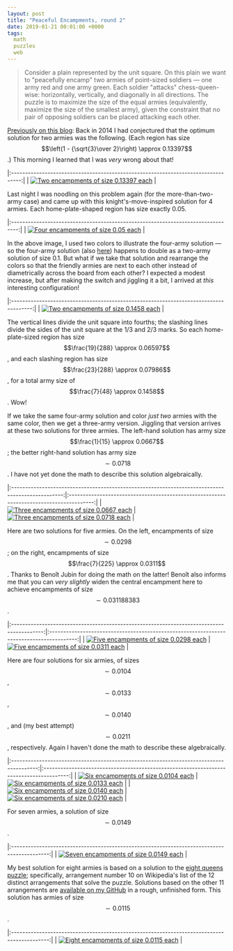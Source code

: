 ```yaml
---
layout: post
title: "Peaceful Encampments, round 2"
date: 2019-01-21 00:01:00 +0000
tags:
  math
  puzzles
  web
---
```


> Consider a plain represented by the unit square. On this plain we want to "peacefully encamp"
> two armies of point-sized soldiers — one army red and one army green. Each soldier "attacks"
> chess-queen-wise: horizontally, vertically, and diagonally in all directions. The puzzle is
> to maximize the size of the equal armies (equivalently, maximize the size of the smallest army),
> given the constraint that no pair of opposing soldiers can be placed attacking each other.

[Previously on this blog](/blog/2019/01/10/happy-mmxix/#i-met-dr.-knuth-a-couple-of-time):
Back in 2014 I had conjectured that the optimum solution for two armies was the following.
(Each region has size $$\left(1 - {\sqrt{3}\over 2}\right) \approx 0.13397$$.) This morning
I learned that I was _very_ wrong about that!

|:---------------------------------------------------------------------------------:|
| [![Two encampments of size 0.13397 each](/blog/images/2019-01-10-1340.png)][1] |

Last night I was noodling on this problem again (for the more-than-two-army case) and came up with
this knight's-move-inspired solution for 4 armies. Each home-plate-shaped region has size
exactly 0.05.

|:--------------------------------------------------------------------------------:|
| [![Four encampments of size 0.05 each](/blog/images/2019-01-21-one-20th.png)][2] |

In the above image, I used two colors to illustrate the four-army solution — so the four-army
solution (also [here][3]) happens to double as a two-army solution of size 0.1. But what if we take that solution and
rearrange the colors so that the friendly armies are next to each other instead of diametrically
across the board from each other? I expected a modest increase, but after making the switch and
jiggling it a bit, I arrived at _this_ interesting configuration!

|:-------------------------------------------------------------------------------------:|
| [![Two encampments of size 0.1458 each](/blog/images/2019-01-21-1458.png)][4] |

The vertical lines divide the unit square into fourths; the slashing lines divide the sides of the unit
square at the 1/3 and 2/3 marks. So each home-plate-sized region has size
$$\frac{19}{288} \approx 0.06597$$,
and each slashing region has size $$\frac{23}{288} \approx 0.07986$$,
for a total army size of $$\frac{7}{48} \approx 0.1458$$. Wow!

If we take the same four-army solution and color _just two_ armies with the same color,
then we get a three-army version. Jiggling that version arrives at these two solutions for
three armies. The left-hand solution has army size $$\frac{1}{15} \approx 0.0667$$; the
better right-hand solution has army size $$\sim 0.0718$$. I have not yet done the math
to describe this solution algebraically.

|:------------------------------------------------------------------------------------------------:|:---------------------------------------------------------------------------------------:|
| [![Three encampments of size 0.0667 each](/blog/images/2019-01-21-three-army-suboptimal.png)][5] | [![Three encampments of size 0.0718 each](/blog/images/2019-01-21-three-armies.png)][6] |

Here are two solutions for five armies. On the left, encampments of size
$$\sim 0.0298$$; on the right, encampments of size
$$\frac{7}{225} \approx 0.0311$$. Thanks to Benoît Jubin for doing the math on
the latter! Benoît also informs me that you can _very slightly_ widen the central
encampment here to achieve encampments of size $$\sim 0.031188383$$.

|:-----------------------------------------------------------------------------------------:|:----------------------------------------------------------------------------------------:|
| [![Five encampments of size 0.0298 each](/blog/images/2019-01-21-five-army-0298.png)][12] | [![Five encampments of size 0.0311 each](/blog/images/2019-01-21-five-army-0311.png)][7] |

Here are four solutions for six armies, of sizes
$$\sim 0.0104$$, $$\sim 0.0133$$, $$\sim 0.0140$$, and (my best attempt) $$\sim 0.0211$$, respectively.
Again I haven't done the math to describe these algebraically.

|:---------------------------------------------------------------------------------------:|:---------------------------------------------------------------------------------------:|
| [![Six encampments of size 0.0104 each](/blog/images/2019-01-21-six-army-0104.png)][8]  | [![Six encampments of size 0.0133 each](/blog/images/2019-01-21-six-army-0133.png)][9]  |
| [![Six encampments of size 0.0140 each](/blog/images/2019-01-21-six-army-0140.png)][10] | [![Six encampments of size 0.0210 each](/blog/images/2019-01-21-six-army-0211.png)][11] |

For seven armies, a solution of size $$\sim 0.0149$$.

|:-------------------------------------------------------------------------------------------:|
| [![Seven encampments of size 0.0149 each](/blog/images/2019-01-21-seven-army-0149.png)][13] |

My best solution for eight armies is based on a solution to the [eight queens puzzle](https://en.wikipedia.org/wiki/Eight_queens_puzzle);
specifically, arrangement number 10 on Wikipedia's list of the 12 distinct arrangements that solve the puzzle.
Solutions based on the other 11 arrangements are
[available on my GitHub](https://github.com/Quuxplusone/PeacefulEncampments/tree/eightqueens-solutions)
in a rough, unfinished form. This solution has armies of size $$\sim 0.0115$$.

|:-------------------------------------------------------------------------------------------:|
| [![Eight encampments of size 0.0115 each](/blog/images/2019-01-21-eight-army-0115.png)][14] |

[1]: http://club.cc.cmu.edu/~ajo/disseminate/encamp4.html?q=%7B%22v%22%3A%5B%7B%22minInvariant%22%3A0%2C%22maxInvariant%22%3A0.422649730810374%7D%5D%2C%22h%22%3A%5B%7B%22minInvariant%22%3A0%2C%22maxInvariant%22%3A0.42265%7D%5D%2C%22s%22%3A%5B%7B%22minInvariant%22%3A0%2C%22maxInvariant%22%3A1%7D%5D%2C%22b%22%3A%5B%7B%22minInvariant%22%3A-0.2113248654051871177%2C%22maxInvariant%22%3A0.2113248654051871177%7D%5D%7D
[2]: http://club.cc.cmu.edu/~ajo/disseminate/encamp4.html?q=%7B%22v%22%3A%5B%7B%22minInvariant%22%3A0%2C%22maxInvariant%22%3A0.195%7D%2C%7B%22minInvariant%22%3A0.801%2C%22maxInvariant%22%3A1%7D%5D%2C%22h%22%3A%5B%7B%22minInvariant%22%3A0.215%2C%22maxInvariant%22%3A0.809%7D%5D%2C%22s%22%3A%5B%7B%22minInvariant%22%3A0.606%2C%22maxInvariant%22%3A1.416%7D%5D%2C%22b%22%3A%5B%7B%22minInvariant%22%3A-1%2C%22maxInvariant%22%3A-0.391%7D%2C%7B%22minInvariant%22%3A0.394%2C%22maxInvariant%22%3A1%7D%5D%7D
[3]: http://club.cc.cmu.edu/~ajo/disseminate/encamp4.html?q=%7B%22v%22%3A%5B%7B%22minInvariant%22%3A0.2%2C%22maxInvariant%22%3A0.5%2C%22color%22%3A%22green%22%7D%2C%7B%22minInvariant%22%3A0.5%2C%22maxInvariant%22%3A0.8%2C%22color%22%3A%22blue%22%7D%2C%7B%22minInvariant%22%3A0.8%2C%22maxInvariant%22%3A1%2C%22color%22%3A%22red%22%7D%5D%2C%22h%22%3A%5B%7B%22minInvariant%22%3A0%2C%22maxInvariant%22%3A0.20%2C%22color%22%3A%22blue%22%7D%2C%7B%22minInvariant%22%3A0.5%2C%22maxInvariant%22%3A0.8%2C%22color%22%3A%22red%22%7D%2C%7B%22minInvariant%22%3A0.8%2C%22maxInvariant%22%3A1%2C%22color%22%3A%22green%22%7D%5D%2C%22s%22%3A%5B%7B%22minInvariant%22%3A0.6%2C%22maxInvariant%22%3A1%2C%22color%22%3A%22blue%22%7D%2C%7B%22minInvariant%22%3A1%2C%22maxInvariant%22%3A1.4%2C%22color%22%3A%22green%22%7D%2C%7B%22minInvariant%22%3A1.4%2C%22maxInvariant%22%3A1.8%2C%22color%22%3A%22red%22%7D%5D%2C%22b%22%3A%5B%7B%22minInvariant%22%3A-0.8%2C%22maxInvariant%22%3A-0.4%2C%22color%22%3A%22blue%22%7D%2C%7B%22minInvariant%22%3A-0.4%2C%22maxInvariant%22%3A0%2C%22color%22%3A%22red%22%7D%2C%7B%22minInvariant%22%3A0.4%2C%22maxInvariant%22%3A1%2C%22color%22%3A%22green%22%7D%5D%7D
[4]: http://club.cc.cmu.edu/~ajo/disseminate/encamp4.html?q=%7B%22v%22%3A%5B%7B%22minInvariant%22%3A0%2C%22maxInvariant%22%3A0.25%7D%2C%7B%22minInvariant%22%3A0.5%2C%22maxInvariant%22%3A0.75%7D%5D%2C%22h%22%3A%5B%7B%22minInvariant%22%3A0.5%2C%22maxInvariant%22%3A1%7D%5D%2C%22s%22%3A%5B%7B%22minInvariant%22%3A0.667%2C%22maxInvariant%22%3A1%7D%2C%7B%22minInvariant%22%3A1.333%2C%22maxInvariant%22%3A2%7D%5D%2C%22b%22%3A%5B%7B%22minInvariant%22%3A0%2C%22maxInvariant%22%3A1%7D%5D%7D
[5]: http://club.cc.cmu.edu/~ajo/disseminate/encamp4.html?q=%7B%22v%22%3A%5B%7B%22minInvariant%22%3A0%2C%22maxInvariant%22%3A0.23%2C%22color%22%3A%22red%22%7D%2C%7B%22minInvariant%22%3A0.77%2C%22maxInvariant%22%3A1%2C%22color%22%3A%22green%22%7D%5D%2C%22h%22%3A%5B%7B%22minInvariant%22%3A0.172%2C%22maxInvariant%22%3A0.5%2C%22color%22%3A%22green%22%7D%2C%7B%22minInvariant%22%3A0.5%2C%22maxInvariant%22%3A0.828%2C%22color%22%3A%22red%22%7D%5D%2C%22s%22%3A%5B%7B%22minInvariant%22%3A0.568%2C%22maxInvariant%22%3A1%2C%22color%22%3A%22red%22%7D%2C%7B%22minInvariant%22%3A1%2C%22maxInvariant%22%3A1.432%2C%22color%22%3A%22green%22%7D%5D%2C%22b%22%3A%5B%7B%22minInvariant%22%3A-1%2C%22maxInvariant%22%3A-0.368%2C%22color%22%3A%22green%22%7D%2C%7B%22minInvariant%22%3A0.368%2C%22maxInvariant%22%3A1%2C%22color%22%3A%22red%22%7D%5D%7D
[6]: http://club.cc.cmu.edu/~ajo/disseminate/encamp4.html?q=%7B%22v%22%3A%5B%7B%22minInvariant%22%3A0%2C%22maxInvariant%22%3A0.246%2C%22color%22%3A%22red%22%7D%2C%7B%22minInvariant%22%3A0.246%2C%22maxInvariant%22%3A0.566%2C%22color%22%3A%22green%22%7D%5D%2C%22h%22%3A%5B%7B%22minInvariant%22%3A0%2C%22maxInvariant%22%3A0.291%2C%22color%22%3A%22green%22%7D%2C%7B%22minInvariant%22%3A0.53%2C%22maxInvariant%22%3A0.889%2C%22color%22%3A%22red%22%7D%5D%2C%22s%22%3A%5B%7B%22minInvariant%22%3A0%2C%22maxInvariant%22%3A0.699%2C%22color%22%3A%22green%22%7D%2C%7B%22minInvariant%22%3A0.699%2C%22maxInvariant%22%3A1.107%2C%22color%22%3A%22red%22%7D%5D%2C%22b%22%3A%5B%7B%22minInvariant%22%3A-0.441%2C%22maxInvariant%22%3A0%2C%22color%22%3A%22green%22%7D%2C%7B%22minInvariant%22%3A0.345%2C%22maxInvariant%22%3A1%2C%22color%22%3A%22red%22%7D%5D%7D
[7]: http://club.cc.cmu.edu/~ajo/disseminate/encamp4.html?q=%7B%22v%22%3A%5B%7B%22minInvariant%22%3A0.197%2C%22maxInvariant%22%3A0.407%2C%22color%22%3A%22green%22%7D%2C%7B%22minInvariant%22%3A0.407%2C%22maxInvariant%22%3A0.603%2C%22color%22%3A%22magenta%22%7D%2C%7B%22minInvariant%22%3A0.603%2C%22maxInvariant%22%3A0.806%2C%22color%22%3A%22blue%22%7D%2C%7B%22minInvariant%22%3A0.806%2C%22maxInvariant%22%3A1%2C%22color%22%3A%22red%22%7D%5D%2C%22h%22%3A%5B%7B%22minInvariant%22%3A0%2C%22maxInvariant%22%3A0.199%2C%22color%22%3A%22blue%22%7D%2C%7B%22minInvariant%22%3A0.404%2C%22maxInvariant%22%3A0.596%2C%22color%22%3A%22magenta%22%7D%2C%7B%22minInvariant%22%3A0.596%2C%22maxInvariant%22%3A0.805%2C%22color%22%3A%22red%22%7D%2C%7B%22minInvariant%22%3A0.805%2C%22maxInvariant%22%3A1%2C%22color%22%3A%22green%22%7D%5D%2C%22s%22%3A%5B%7B%22minInvariant%22%3A0.609%2C%22maxInvariant%22%3A0.869%2C%22color%22%3A%22blue%22%7D%2C%7B%22minInvariant%22%3A0.869%2C%22maxInvariant%22%3A1.142%2C%22color%22%3A%22magenta%22%7D%2C%7B%22minInvariant%22%3A1.142%2C%22maxInvariant%22%3A1.407%2C%22color%22%3A%22green%22%7D%2C%7B%22minInvariant%22%3A1.407%2C%22maxInvariant%22%3A1.825%2C%22color%22%3A%22red%22%7D%5D%2C%22b%22%3A%5B%7B%22minInvariant%22%3A-0.821%2C%22maxInvariant%22%3A-0.402%2C%22color%22%3A%22blue%22%7D%2C%7B%22minInvariant%22%3A-0.402%2C%22maxInvariant%22%3A-0.138%2C%22color%22%3A%22red%22%7D%2C%7B%22minInvariant%22%3A-0.138%2C%22maxInvariant%22%3A0.138%2C%22color%22%3A%22magenta%22%7D%2C%7B%22minInvariant%22%3A0.402%2C%22maxInvariant%22%3A1%2C%22color%22%3A%22green%22%7D%5D%7D
[8]: http://club.cc.cmu.edu/~ajo/disseminate/encamp4.html?q=%7B%22v%22%3A%5B%7B%22minInvariant%22%3A0%2C%22maxInvariant%22%3A0.141%2C%22color%22%3A%22green%22%7D%2C%7B%22minInvariant%22%3A0.141%2C%22maxInvariant%22%3A0.315%2C%22color%22%3A%22red%22%7D%2C%7B%22minInvariant%22%3A0.315%2C%22maxInvariant%22%3A0.5%2C%22color%22%3A%22blue%22%7D%2C%7B%22minInvariant%22%3A0.5%2C%22maxInvariant%22%3A0.685%2C%22color%22%3A%22magenta%22%7D%2C%7B%22minInvariant%22%3A0.852%2C%22maxInvariant%22%3A1%2C%22color%22%3A%22yellow%22%7D%5D%2C%22h%22%3A%5B%7B%22minInvariant%22%3A0%2C%22maxInvariant%22%3A0.197%2C%22color%22%3A%22magenta%22%7D%2C%7B%22minInvariant%22%3A0.197%2C%22maxInvariant%22%3A0.356%2C%22color%22%3A%22red%22%7D%2C%7B%22minInvariant%22%3A0.356%2C%22maxInvariant%22%3A0.5%2C%22color%22%3A%22green%22%7D%2C%7B%22minInvariant%22%3A0.5%2C%22maxInvariant%22%3A0.644%2C%22color%22%3A%22yellow%22%7D%2C%7B%22minInvariant%22%3A0.778%2C%22maxInvariant%22%3A1%2C%22color%22%3A%22blue%22%7D%5D%2C%22s%22%3A%5B%7B%22minInvariant%22%3A0%2C%22maxInvariant%22%3A0.5%2C%22color%22%3A%22green%22%7D%2C%7B%22minInvariant%22%3A0.5%2C%22maxInvariant%22%3A0.664%2C%22color%22%3A%22red%22%7D%2C%7B%22minInvariant%22%3A0.664%2C%22maxInvariant%22%3A1%2C%22color%22%3A%22magenta%22%7D%2C%7B%22minInvariant%22%3A1%2C%22maxInvariant%22%3A1.337%2C%22color%22%3A%22blue%22%7D%2C%7B%22minInvariant%22%3A1.5%2C%22maxInvariant%22%3A2%2C%22color%22%3A%22yellow%22%7D%5D%2C%22b%22%3A%5B%7B%22minInvariant%22%3A-1%2C%22maxInvariant%22%3A-0.5%2C%22color%22%3A%22magenta%22%7D%2C%7B%22minInvariant%22%3A-0.5%2C%22maxInvariant%22%3A-0.211%2C%22color%22%3A%22yellow%22%7D%2C%7B%22minInvariant%22%3A0%2C%22maxInvariant%22%3A0.211%2C%22color%22%3A%22red%22%7D%2C%7B%22minInvariant%22%3A0.211%2C%22maxInvariant%22%3A0.5%2C%22color%22%3A%22green%22%7D%2C%7B%22minInvariant%22%3A0.5%2C%22maxInvariant%22%3A1%2C%22color%22%3A%22blue%22%7D%5D%7D
[9]: http://club.cc.cmu.edu/~ajo/disseminate/encamp4.html?q=%7B%22v%22%3A%5B%7B%22minInvariant%22%3A0%2C%22maxInvariant%22%3A0.08%2C%22color%22%3A%22green%22%7D%2C%7B%22minInvariant%22%3A0.08%2C%22maxInvariant%22%3A0.164%2C%22color%22%3A%22red%22%7D%2C%7B%22minInvariant%22%3A0.164%2C%22maxInvariant%22%3A0.5%2C%22color%22%3A%22blue%22%7D%2C%7B%22minInvariant%22%3A0.5%2C%22maxInvariant%22%3A0.836%2C%22color%22%3A%22magenta%22%7D%2C%7B%22minInvariant%22%3A0.92%2C%22maxInvariant%22%3A1%2C%22color%22%3A%22yellow%22%7D%5D%2C%22h%22%3A%5B%7B%22minInvariant%22%3A0%2C%22maxInvariant%22%3A0.113%2C%22color%22%3A%22magenta%22%7D%2C%7B%22minInvariant%22%3A0.113%2C%22maxInvariant%22%3A0.32%2C%22color%22%3A%22red%22%7D%2C%7B%22minInvariant%22%3A0.32%2C%22maxInvariant%22%3A0.5%2C%22color%22%3A%22yellow%22%7D%2C%7B%22minInvariant%22%3A0.5%2C%22maxInvariant%22%3A0.68%2C%22color%22%3A%22green%22%7D%2C%7B%22minInvariant%22%3A0.887%2C%22maxInvariant%22%3A1%2C%22color%22%3A%22blue%22%7D%5D%2C%22s%22%3A%5B%7B%22minInvariant%22%3A0%2C%22maxInvariant%22%3A0.41%2C%22color%22%3A%22red%22%7D%2C%7B%22minInvariant%22%3A0.41%2C%22maxInvariant%22%3A0.723%2C%22color%22%3A%22green%22%7D%2C%7B%22minInvariant%22%3A0.723%2C%22maxInvariant%22%3A1%2C%22color%22%3A%22magenta%22%7D%2C%7B%22minInvariant%22%3A1%2C%22maxInvariant%22%3A1.277%2C%22color%22%3A%22blue%22%7D%2C%7B%22minInvariant%22%3A1.277%2C%22maxInvariant%22%3A1.588%2C%22color%22%3A%22yellow%22%7D%5D%2C%22b%22%3A%5B%7B%22minInvariant%22%3A-1%2C%22maxInvariant%22%3A-0.65%2C%22color%22%3A%22magenta%22%7D%2C%7B%22minInvariant%22%3A-0.65%2C%22maxInvariant%22%3A-0.344%2C%22color%22%3A%22yellow%22%7D%2C%7B%22minInvariant%22%3A0%2C%22maxInvariant%22%3A0.344%2C%22color%22%3A%22red%22%7D%2C%7B%22minInvariant%22%3A0.344%2C%22maxInvariant%22%3A0.65%2C%22color%22%3A%22green%22%7D%2C%7B%22minInvariant%22%3A0.65%2C%22maxInvariant%22%3A1%2C%22color%22%3A%22blue%22%7D%5D%7D
[10]: http://club.cc.cmu.edu/~ajo/disseminate/encamp4.html?q=%7B%22v%22%3A%5B%7B%22minInvariant%22%3A0%2C%22maxInvariant%22%3A0.117%2C%22color%22%3A%22red%22%7D%2C%7B%22minInvariant%22%3A0.117%2C%22maxInvariant%22%3A0.259%2C%22color%22%3A%22green%22%7D%2C%7B%22minInvariant%22%3A0.259%2C%22maxInvariant%22%3A0.409%2C%22color%22%3A%22blue%22%7D%2C%7B%22minInvariant%22%3A0.409%2C%22maxInvariant%22%3A0.612%2C%22color%22%3A%22magenta%22%7D%2C%7B%22minInvariant%22%3A0.731%2C%22maxInvariant%22%3A0.906%2C%22color%22%3A%22yellow%22%7D%5D%2C%22h%22%3A%5B%7B%22minInvariant%22%3A0%2C%22maxInvariant%22%3A0.165%2C%22color%22%3A%22red%22%7D%2C%7B%22minInvariant%22%3A0.165%2C%22maxInvariant%22%3A0.284%2C%22color%22%3A%22magenta%22%7D%2C%7B%22minInvariant%22%3A0.284%2C%22maxInvariant%22%3A0.401%2C%22color%22%3A%22green%22%7D%2C%7B%22minInvariant%22%3A0.401%2C%22maxInvariant%22%3A0.577%2C%22color%22%3A%22yellow%22%7D%2C%7B%22minInvariant%22%3A0.577%2C%22maxInvariant%22%3A0.715%2C%22color%22%3A%22blue%22%7D%5D%2C%22s%22%3A%5B%7B%22minInvariant%22%3A0%2C%22maxInvariant%22%3A0.354%2C%22color%22%3A%22red%22%7D%2C%7B%22minInvariant%22%3A0.354%2C%22maxInvariant%22%3A0.626%2C%22color%22%3A%22green%22%7D%2C%7B%22minInvariant%22%3A0.626%2C%22maxInvariant%22%3A0.883%2C%22color%22%3A%22magenta%22%7D%2C%7B%22minInvariant%22%3A0.883%2C%22maxInvariant%22%3A1.114%2C%22color%22%3A%22blue%22%7D%2C%7B%22minInvariant%22%3A1.114%2C%22maxInvariant%22%3A1.506%2C%22color%22%3A%22yellow%22%7D%5D%2C%22b%22%3A%5B%7B%22minInvariant%22%3A-1%2C%22maxInvariant%22%3A-0.337%2C%22color%22%3A%22yellow%22%7D%2C%7B%22minInvariant%22%3A-0.337%2C%22maxInvariant%22%3A-0.198%2C%22color%22%3A%22magenta%22%7D%2C%7B%22minInvariant%22%3A-0.049%2C%22maxInvariant%22%3A0.088%2C%22color%22%3A%22red%22%7D%2C%7B%22minInvariant%22%3A0.088%2C%22maxInvariant%22%3A0.273%2C%22color%22%3A%22green%22%7D%2C%7B%22minInvariant%22%3A0.273%2C%22maxInvariant%22%3A1%2C%22color%22%3A%22blue%22%7D%5D%7D
[11]: http://club.cc.cmu.edu/~ajo/disseminate/encamp4.html?q=%7B%22v%22%3A%5B%7B%22minInvariant%22%3A0%2C%22maxInvariant%22%3A0.183%2C%22color%22%3A%22red%22%7D%2C%7B%22minInvariant%22%3A0.183%2C%22maxInvariant%22%3A0.331%2C%22color%22%3A%22green%22%7D%2C%7B%22minInvariant%22%3A0.331%2C%22maxInvariant%22%3A0.5%2C%22color%22%3A%22blue%22%7D%2C%7B%22minInvariant%22%3A0.5%2C%22maxInvariant%22%3A0.669%2C%22color%22%3A%22magenta%22%7D%2C%7B%22minInvariant%22%3A0.669%2C%22maxInvariant%22%3A0.821%2C%22color%22%3A%22yellow%22%7D%5D%2C%22h%22%3A%5B%7B%22minInvariant%22%3A0%2C%22maxInvariant%22%3A0.153%2C%22color%22%3A%22magenta%22%7D%2C%7B%22minInvariant%22%3A0.153%2C%22maxInvariant%22%3A0.294%2C%22color%22%3A%22red%22%7D%2C%7B%22minInvariant%22%3A0.294%2C%22maxInvariant%22%3A0.5%2C%22color%22%3A%22yellow%22%7D%2C%7B%22minInvariant%22%3A0.5%2C%22maxInvariant%22%3A0.705%2C%22color%22%3A%22green%22%7D%2C%7B%22minInvariant%22%3A0.85%2C%22maxInvariant%22%3A1%2C%22color%22%3A%22blue%22%7D%5D%2C%22s%22%3A%5B%7B%22minInvariant%22%3A0%2C%22maxInvariant%22%3A0.5%2C%22color%22%3A%22red%22%7D%2C%7B%22minInvariant%22%3A0.5%2C%22maxInvariant%22%3A0.766%2C%22color%22%3A%22magenta%22%7D%2C%7B%22minInvariant%22%3A0.766%2C%22maxInvariant%22%3A1%2C%22color%22%3A%22green%22%7D%2C%7B%22minInvariant%22%3A1%2C%22maxInvariant%22%3A1.233%2C%22color%22%3A%22yellow%22%7D%2C%7B%22minInvariant%22%3A1.233%2C%22maxInvariant%22%3A1.5%2C%22color%22%3A%22blue%22%7D%5D%2C%22b%22%3A%5B%7B%22minInvariant%22%3A-1%2C%22maxInvariant%22%3A-0.426%2C%22color%22%3A%22magenta%22%7D%2C%7B%22minInvariant%22%3A-0.426%2C%22maxInvariant%22%3A-0.202%2C%22color%22%3A%22yellow%22%7D%2C%7B%22minInvariant%22%3A0%2C%22maxInvariant%22%3A0.202%2C%22color%22%3A%22red%22%7D%2C%7B%22minInvariant%22%3A0.202%2C%22maxInvariant%22%3A0.426%2C%22color%22%3A%22green%22%7D%2C%7B%22minInvariant%22%3A0.426%2C%22maxInvariant%22%3A1%2C%22color%22%3A%22blue%22%7D%5D%7D
[12]: https://quuxplusone.github.io/PeacefulEncampments/encamp4.html?q=%7B%22v%22%3A%5B%7B%22minInvariant%22%3A0%2C%22maxInvariant%22%3A0.167%2C%22color%22%3A%22red%22%7D%2C%7B%22minInvariant%22%3A0.167%2C%22maxInvariant%22%3A0.317%2C%22color%22%3A%22green%22%7D%2C%7B%22minInvariant%22%3A0.317%2C%22maxInvariant%22%3A0.589%2C%22color%22%3A%22blue%22%7D%2C%7B%22minInvariant%22%3A0.589%2C%22maxInvariant%22%3A0.84%2C%22color%22%3A%22magenta%22%7D%5D%2C%22h%22%3A%5B%7B%22minInvariant%22%3A0%2C%22maxInvariant%22%3A0.154%2C%22color%22%3A%22blue%22%7D%2C%7B%22minInvariant%22%3A0.395%2C%22maxInvariant%22%3A0.640333319425583%2C%22color%22%3A%22green%22%7D%2C%7B%22minInvariant%22%3A0.640333319425583%2C%22maxInvariant%22%3A0.797%2C%22color%22%3A%22magenta%22%7D%2C%7B%22minInvariant%22%3A0.797%2C%22maxInvariant%22%3A1%2C%22color%22%3A%22red%22%7D%5D%2C%22s%22%3A%5B%7B%22minInvariant%22%3A0%2C%22maxInvariant%22%3A0.608%2C%22color%22%3A%22blue%22%7D%2C%7B%22minInvariant%22%3A0.608%2C%22maxInvariant%22%3A0.86%2C%22color%22%3A%22green%22%7D%2C%7B%22minInvariant%22%3A0.86%2C%22maxInvariant%22%3A1.102%2C%22color%22%3A%22red%22%7D%2C%7B%22minInvariant%22%3A1.343%2C%22maxInvariant%22%3A1.98%2C%22color%22%3A%22magenta%22%7D%5D%2C%22b%22%3A%5B%7B%22minInvariant%22%3A-0.5%2C%22maxInvariant%22%3A-0.183%2C%22color%22%3A%22blue%22%7D%2C%7B%22minInvariant%22%3A-0.183%2C%22maxInvariant%22%3A0.127%2C%22color%22%3A%22magenta%22%7D%2C%7B%22minInvariant%22%3A0.127%2C%22maxInvariant%22%3A0.536%2C%22color%22%3A%22green%22%7D%2C%7B%22minInvariant%22%3A0.536%2C%22maxInvariant%22%3A1%2C%22color%22%3A%22red%22%7D%5D%7D
[13]: https://quuxplusone.github.io/PeacefulEncampments/encamp4.html?q=%7B%22v%22%3A%5B%7B%22minInvariant%22%3A0.157%2C%22maxInvariant%22%3A0.303%2C%22color%22%3A%22red%22%7D%2C%7B%22minInvariant%22%3A0.303%2C%22maxInvariant%22%3A0.437%2C%22color%22%3A%22green%22%7D%2C%7B%22minInvariant%22%3A0.437%2C%22maxInvariant%22%3A0.573%2C%22color%22%3A%22blue%22%7D%2C%7B%22minInvariant%22%3A0.573%2C%22maxInvariant%22%3A0.723%2C%22color%22%3A%22magenta%22%7D%2C%7B%22minInvariant%22%3A0.723%2C%22maxInvariant%22%3A0.852%2C%22color%22%3A%22yellow%22%7D%2C%7B%22minInvariant%22%3A0.852%2C%22maxInvariant%22%3A1%2C%22color%22%3A%22cyan%22%7D%5D%2C%22h%22%3A%5B%7B%22minInvariant%22%3A0.12%2C%22maxInvariant%22%3A0.238%2C%22color%22%3A%22magenta%22%7D%2C%7B%22minInvariant%22%3A0.238%2C%22maxInvariant%22%3A0.418%2C%22color%22%3A%22red%22%7D%2C%7B%22minInvariant%22%3A0.418%2C%22maxInvariant%22%3A0.57%2C%22color%22%3A%22yellow%22%7D%2C%7B%22minInvariant%22%3A0.57%2C%22maxInvariant%22%3A0.705%2C%22color%22%3A%22green%22%7D%2C%7B%22minInvariant%22%3A0.705%2C%22maxInvariant%22%3A0.868%2C%22color%22%3A%22cyan%22%7D%2C%7B%22minInvariant%22%3A0.868%2C%22maxInvariant%22%3A1%2C%22color%22%3A%22blue%22%7D%5D%2C%22s%22%3A%5B%7B%22minInvariant%22%3A0.339%2C%22maxInvariant%22%3A0.701%2C%22color%22%3A%22red%22%7D%2C%7B%22minInvariant%22%3A0.701%2C%22maxInvariant%22%3A0.914%2C%22color%22%3A%22magenta%22%7D%2C%7B%22minInvariant%22%3A0.914%2C%22maxInvariant%22%3A1.147%2C%22color%22%3A%22green%22%7D%2C%7B%22minInvariant%22%3A1.147%2C%22maxInvariant%22%3A1.362%2C%22color%22%3A%22yellow%22%7D%2C%7B%22minInvariant%22%3A1.362%2C%22maxInvariant%22%3A1.57%2C%22color%22%3A%22blue%22%7D%2C%7B%22minInvariant%22%3A1.57%2C%22maxInvariant%22%3A2%2C%22color%22%3A%22cyan%22%7D%5D%2C%22b%22%3A%5B%7B%22minInvariant%22%3A-1%2C%22maxInvariant%22%3A-0.392%2C%22color%22%3A%22magenta%22%7D%2C%7B%22minInvariant%22%3A-0.392%2C%22maxInvariant%22%3A-0.21400000000000002%2C%22color%22%3A%22yellow%22%7D%2C%7B%22minInvariant%22%3A-0.21400000000000002%2C%22maxInvariant%22%3A-0.092%2C%22color%22%3A%22cyan%22%7D%2C%7B%22minInvariant%22%3A0.059000000000000025%2C%22maxInvariant%22%3A0.17699999999999996%2C%22color%22%3A%22red%22%7D%2C%7B%22minInvariant%22%3A0.17699999999999996%2C%22maxInvariant%22%3A0.3489999999999999%2C%22color%22%3A%22green%22%7D%2C%7B%22minInvariant%22%3A0.3489999999999999%2C%22maxInvariant%22%3A1%2C%22color%22%3A%22blue%22%7D%5D%7D
[14]: https://quuxplusone.github.io/PeacefulEncampments/encamp4.html?q=%7B%22h%22%3A%20%5B%7B%22minInvariant%22%3A%200%2C%20%22color%22%3A%20%22yellow%22%2C%20%22maxInvariant%22%3A%200.093%7D%2C%20%7B%22minInvariant%22%3A%200.093%2C%20%22color%22%3A%20%22green%22%2C%20%22maxInvariant%22%3A%200.218%7D%2C%20%7B%22minInvariant%22%3A%200.218%2C%20%22color%22%3A%20%22orange%22%2C%20%22maxInvariant%22%3A%200.391%7D%2C%20%7B%22minInvariant%22%3A%200.391%2C%20%22color%22%3A%20%22red%22%2C%20%22maxInvariant%22%3A%200.488%7D%2C%20%7B%22minInvariant%22%3A%200.488%2C%20%22color%22%3A%20%22cyan%22%2C%20%22maxInvariant%22%3A%200.605%7D%2C%20%7B%22minInvariant%22%3A%200.751%2C%20%22color%22%3A%20%22magenta%22%2C%20%22maxInvariant%22%3A%200.885%7D%2C%20%7B%22minInvariant%22%3A%200.885%2C%20%22color%22%3A%20%22blue%22%2C%20%22maxInvariant%22%3A%201%7D%5D%2C%20%22s%22%3A%20%5B%7B%22minInvariant%22%3A%200%2C%20%22color%22%3A%20%22green%22%2C%20%22maxInvariant%22%3A%200.436%7D%2C%20%7B%22minInvariant%22%3A%200.436%2C%20%22color%22%3A%20%22red%22%2C%20%22maxInvariant%22%3A%200.652%7D%2C%20%7B%22minInvariant%22%3A%200.652%2C%20%22color%22%3A%20%22yellow%22%2C%20%22maxInvariant%22%3A%200.893%7D%2C%20%7B%22minInvariant%22%3A%200.893%2C%20%22color%22%3A%20%22cyan%22%2C%20%22maxInvariant%22%3A%201.082%7D%2C%20%7B%22minInvariant%22%3A%201.082%2C%20%22color%22%3A%20%22orange%22%2C%20%22maxInvariant%22%3A%201.228%7D%2C%20%7B%22minInvariant%22%3A%201.228%2C%20%22color%22%3A%20%22blue%22%2C%20%22maxInvariant%22%3A%201.361%7D%2C%20%7B%22minInvariant%22%3A%201.361%2C%20%22color%22%3A%20%22magenta%22%2C%20%22maxInvariant%22%3A%201.556%7D%5D%2C%20%22b%22%3A%20%5B%7B%22minInvariant%22%3A%20-1%2C%20%22color%22%3A%20%22yellow%22%2C%20%22maxInvariant%22%3A%20-0.622%7D%2C%20%7B%22minInvariant%22%3A%20-0.622%2C%20%22color%22%3A%20%22orange%22%2C%20%22maxInvariant%22%3A%20-0.407%7D%2C%20%7B%22minInvariant%22%3A%20-0.185%2C%20%22color%22%3A%20%22green%22%2C%20%22maxInvariant%22%3A%20-0.004%7D%2C%20%7B%22minInvariant%22%3A%20-0.004%2C%20%22color%22%3A%20%22cyan%22%2C%20%22maxInvariant%22%3A%200.15%7D%2C%20%7B%22minInvariant%22%3A%200.15%2C%20%22color%22%3A%20%22magenta%22%2C%20%22maxInvariant%22%3A%200.3%7D%2C%20%7B%22minInvariant%22%3A%200.3%2C%20%22color%22%3A%20%22red%22%2C%20%22maxInvariant%22%3A%200.487%7D%2C%20%7B%22minInvariant%22%3A%200.487%2C%20%22color%22%3A%20%22blue%22%2C%20%22maxInvariant%22%3A%201%7D%5D%2C%20%22v%22%3A%20%5B%7B%22minInvariant%22%3A%200%2C%20%22color%22%3A%20%22red%22%2C%20%22maxInvariant%22%3A%200.145%7D%2C%20%7B%22minInvariant%22%3A%200.145%2C%20%22color%22%3A%20%22green%22%2C%20%22maxInvariant%22%3A%200.274%7D%2C%20%7B%22minInvariant%22%3A%200.274%2C%20%22color%22%3A%20%22blue%22%2C%20%22maxInvariant%22%3A%200.403%7D%2C%20%7B%22minInvariant%22%3A%200.403%2C%20%22color%22%3A%20%22cyan%22%2C%20%22maxInvariant%22%3A%200.542%7D%2C%20%7B%22minInvariant%22%3A%200.542%2C%20%22color%22%3A%20%22magenta%22%2C%20%22maxInvariant%22%3A%200.67%7D%2C%20%7B%22minInvariant%22%3A%200.67%2C%20%22color%22%3A%20%22yellow%22%2C%20%22maxInvariant%22%3A%200.805%7D%2C%20%7B%22minInvariant%22%3A%200.805%2C%20%22color%22%3A%20%22orange%22%2C%20%22maxInvariant%22%3A%200.915%7D%5D%7D
